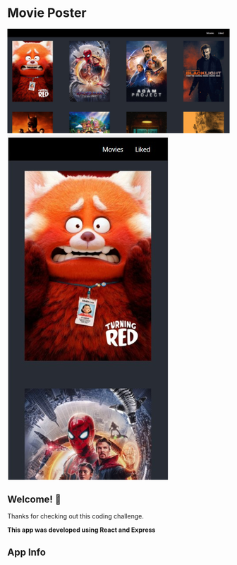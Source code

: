 # Movie Poster

![Desktop Preview](./client/src/screenshots/desktop-screen.jpg)
![Mobile Preview](./client/src/screenshots/mobile-device.jpg)


## Welcome! 👋

Thanks for checking out this coding challenge.



**This app was developed using React and Express**

## App Info


